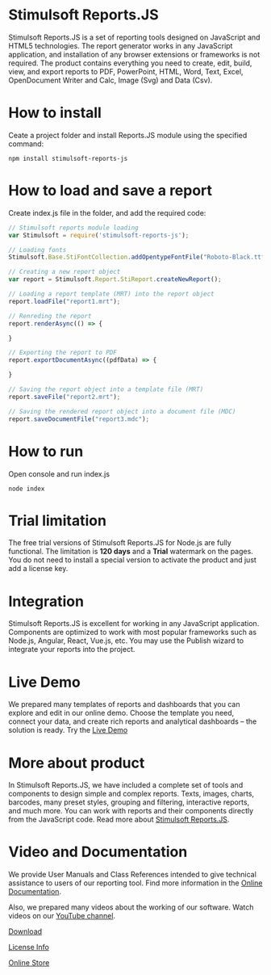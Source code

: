 # Stimulsoft Reports.JS
Stimulsoft Reports.JS is a set of reporting tools designed on JavaScript and HTML5 technologies. The report generator works in any JavaScript application, and installation of any browser extensions or frameworks is not required. The product contains everything you need to create, edit, build, view, and export reports to PDF, PowerPoint, HTML, Word, Text, Excel, OpenDocument Writer and Calc, Image (Svg) and Data (Csv).

# How to install
Ceate a project folder and install Reports.JS module using the specified command:
```
npm install stimulsoft-reports-js
```

# How to load and save a report
Create index.js file in the folder, and add the required code:
```js
// Stimulsoft reports module loading
var Stimulsoft = require('stimulsoft-reports-js');

// Loading fonts
Stimulsoft.Base.StiFontCollection.addOpentypeFontFile("Roboto-Black.ttf");

// Creating a new report object
var report = Stimulsoft.Report.StiReport.createNewReport();

// Loading a report template (MRT) into the report object
report.loadFile("report1.mrt");

// Renreding the report
report.renderAsync(() => {

}

// Exporting the report to PDF
report.exportDocumentAsync((pdfData) => {

}

// Saving the report object into a template file (MRT)
report.saveFile("report2.mrt");

// Saving the rendered report object into a document file (MDC)
report.saveDocumentFile("report3.mdc");
```

# How to run
Open console and run index.js
```
node index
```

# Trial limitation
The free trial versions of Stimulsoft Reports.JS for Node.js are fully functional. The limitation is **120 days** and a **Trial** watermark on the pages. You do not need to install a special version to activate the product and just add a license key.

# Integration
Stimulsoft Reports.JS is excellent for working in any JavaScript application. Components are optimized to work with most popular frameworks such as Node.js, Angular, React, Vue.js, etc. You may use the Publish wizard to integrate your reports into the project.

# Live Demo
We prepared many templates of reports and dashboards that you can explore and edit in our online demo. Choose the template you need, connect your data, and create rich reports and analytical dashboards – the solution is ready. Try the [Live Demo](http://demo.stimulsoft.com/#Js)

# More about product
In Stimulsoft Reports.JS, we have included a complete set of tools and components to design simple and complex reports. Texts, images, charts, barcodes, many preset styles, grouping and filtering, interactive reports, and much more. You can work with reports and their components directly from the JavaScript code. Read more about [Stimulsoft Reports.JS](https://www.stimulsoft.com/en/products/reports-js).

# Video and Documentation
We provide User Manuals and Class References intended to give technical assistance to users of our reporting tool. Find more information in the [Online Documentation](https://www.stimulsoft.com/en/documentation/online/programming-manual/index.html?reports_js.htm).

Also, we prepared many videos about the working of our software. Watch videos on our [YouTube channel](https://www.youtube.com/c/StimulsoftVideos/videos).

[Download](https://www.stimulsoft.com/en/downloads)

[License Info](https://github.com/stimulsoft/Reports.JS/blob/HEAD/LICENSE.md)

[Online Store](https://www.stimulsoft.com/online-store#embedded/reports/js)

